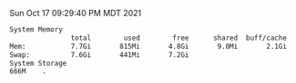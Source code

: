 Sun Oct 17 09:29:40 PM MDT 2021
```bash
System Memory
               total        used        free      shared  buff/cache   available
Mem:           7.7Gi       815Mi       4.8Gi       9.0Mi       2.1Gi       6.6Gi
Swap:          7.6Gi       441Mi       7.2Gi
System Storage
666M	.
```
```bash
